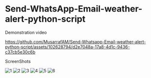 # Send-WhatsApp-Email-weather-alert-python-script

<p> Demonstration video </p>

https://github.com/MusarrafAM/Send-Whatsapp-Email-weather-alert-python-script/assets/102628794/d2e7048a-17a8-4d1c-9436-c37cb5e30c6b

<p> ScreenShots </p>


![1](https://github.com/MusarrafAM/Send-Whatsapp-Email-weather-alert-python-script/assets/102628794/e1fe02d8-bb26-4192-b7d3-d505d98db975)
![2](https://github.com/MusarrafAM/Send-Whatsapp-Email-weather-alert-python-script/assets/102628794/347d851b-12dc-454a-9ec0-2ef537d427a4)
![3](https://github.com/MusarrafAM/Send-Whatsapp-Email-weather-alert-python-script/assets/102628794/0d497144-6af5-4a19-95e1-156206a46a78)
![4](https://github.com/MusarrafAM/Send-Whatsapp-Email-weather-alert-python-script/assets/102628794/0381b6a8-cd8b-4aae-a6df-1114aeb5e6a8)
![5](https://github.com/MusarrafAM/Send-Whatsapp-Email-weather-alert-python-script/assets/102628794/c3924ebe-c17f-493a-8666-7048deae3803)
![6](https://github.com/MusarrafAM/Send-Whatsapp-Email-weather-alert-python-script/assets/102628794/2fc5870d-09b7-432d-9e01-d4ead89d4fec)
